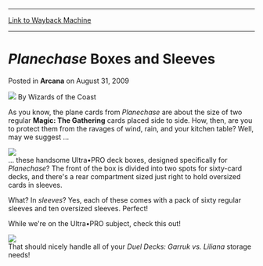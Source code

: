 
---
[Link to Wayback Machine](https://web.archive.org/web/20210516153056/https://magic.wizards.com/en/articles/archive/arcana/planechase-boxes-and-sleeves-2009-08-31)

[_metadata_:author]:- "Wizards of the Coast"
[_metadata_:description]:- "As you know, the plane cards from Planechase are about the size of two regular Magic: The Gathering cards placed side to side. How, then, are you to protect them from the ravages of wind, rain, and your kitchen table? Well, may we suggest ...... these handsome Ultra•PRO deck boxes, designed specifically for Planechase? The front of the box is divided into two spots for"
[_metadata_:generator]:- "Drupal 7 (http://drupal.org)"
[_metadata_:node]:- "654201"
[_metadata_:publish_date]:- "2009-08-31"
[_metadata_:source]:- "div-main-content"
[_metadata_:title]:- "Planechase Boxes and Sleeves"
[_metadata_:wayback_capture_timestamp]:- "2021-05-16 15:30:56"
[_metadata_:wayback_raw_url]:- "https://web.archive.org/web/20210516153056id_/https://magic.wizards.com/en/articles/archive/arcana/planechase-boxes-and-sleeves-2009-08-31"
[_metadata_:wayback_url]:- "https://magic.wizards.com/en/articles/archive/arcana/planechase-boxes-and-sleeves-2009-08-31"
---


*Planechase* Boxes and Sleeves
==============================



 Posted in **Arcana**
 on August 31, 2009 






![](https://media.magic.wizards.com/styles/auth_small/public/images/person/wizards_author.jpg)
By Wizards of the Coast











As you know, the plane cards from *Planechase* are about the size of two regular **Magic: The Gathering** cards placed side to side. How, then, are you to protect them from the ravages of wind, rain, and your kitchen table? Well, may we suggest ...

![](https://media.magic.wizards.com/image_legacy_migration/mtg/images/daily/arcana/266_planechaseboxes.jpg)  
... these handsome Ultra•PRO deck boxes, designed specifically for *Planechase*? The front of the box is divided into two spots for sixty-card decks, and there's a rear compartment sized just right to hold oversized cards in sleeves.

What? In *sleeves*? Yes, each of these comes with a pack of sixty regular sleeves and ten oversized sleeves. Perfect!

While we're on the Ultra•PRO subject, check this out!

![](https://media.magic.wizards.com/image_legacy_migration/mtg/images/daily/arcana/266_gvlboxes.jpg)  
That should nicely handle all of your *Duel Decks: Garruk vs. Liliana* storage needs!







